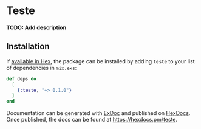 # Teste

**TODO: Add description**

## Installation

If [available in Hex](https://hex.pm/docs/publish), the package can be installed
by adding `teste` to your list of dependencies in `mix.exs`:

```elixir
def deps do
  [
    {:teste, "~> 0.1.0"}
  ]
end
```

Documentation can be generated with [ExDoc](https://github.com/elixir-lang/ex_doc)
and published on [HexDocs](https://hexdocs.pm). Once published, the docs can
be found at <https://hexdocs.pm/teste>.

